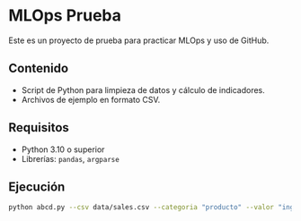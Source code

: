 # MLOps Prueba

Este es un proyecto de prueba para practicar MLOps y uso de GitHub.

## Contenido
- Script de Python para limpieza de datos y cálculo de indicadores.
- Archivos de ejemplo en formato CSV.

## Requisitos
- Python 3.10 o superior
- Librerías: `pandas`, `argparse`

## Ejecución
```bash
python abcd.py --csv data/sales.csv --categoria "producto" --valor "ingresos" --indicador promedio --desde 2025-01-01 --hasta 2025-12-31 --out outputs/reporte.csv
